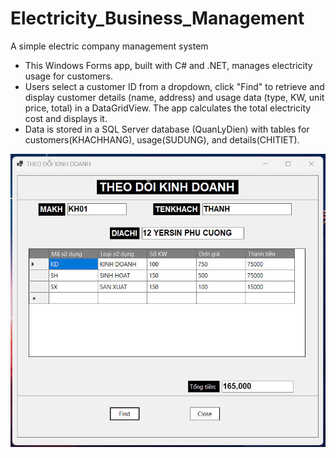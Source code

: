 # Electricity_Business_Management
A simple electric company management system

- This Windows Forms app, built with C# and .NET, manages electricity usage for customers. 
- Users select a customer ID from a dropdown, click "Find" to retrieve and display customer details (name, address) and usage data (type, KW, unit price, total) in a DataGridView. The app calculates the total electricity cost and displays it. 
- Data is stored in a SQL Server database (QuanLyDien) with tables for customers(KHACHHANG), usage(SUDUNG), and details(CHITIET).

![App Screenshot](./App_Image.jpg)
